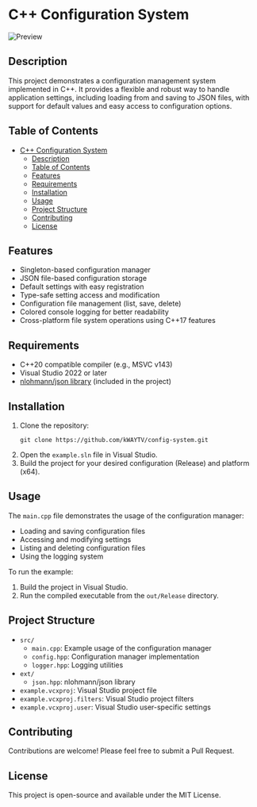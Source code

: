 # C++ Configuration System

![Preview](https://i.imgur.com/kx4As1P.png)

## Description

This project demonstrates a configuration management system implemented in C++. It provides a flexible and robust way to handle application settings, including loading from and saving to JSON files, with support for default values and easy access to configuration options.

## Table of Contents

- [C++ Configuration System](#c-configuration-system)
  - [Description](#description)
  - [Table of Contents](#table-of-contents)
  - [Features](#features)
  - [Requirements](#requirements)
  - [Installation](#installation)
  - [Usage](#usage)
  - [Project Structure](#project-structure)
  - [Contributing](#contributing)
  - [License](#license)

## Features

- Singleton-based configuration manager
- JSON file-based configuration storage
- Default settings with easy registration
- Type-safe setting access and modification
- Configuration file management (list, save, delete)
- Colored console logging for better readability
- Cross-platform file system operations using C++17 features

## Requirements

- C++20 compatible compiler (e.g., MSVC v143)
- Visual Studio 2022 or later
- [nlohmann/json library](https://github.com/nlohmann/json) (included in the project)

## Installation

1. Clone the repository:
   ```
   git clone https://github.com/kWAYTV/config-system.git
   ```
2. Open the `example.sln` file in Visual Studio.
3. Build the project for your desired configuration (Release) and platform (x64).

## Usage

The `main.cpp` file demonstrates the usage of the configuration manager:

- Loading and saving configuration files
- Accessing and modifying settings
- Listing and deleting configuration files
- Using the logging system

To run the example:

1. Build the project in Visual Studio.
2. Run the compiled executable from the `out/Release` directory.

## Project Structure

- `src/`
  - `main.cpp`: Example usage of the configuration manager
  - `config.hpp`: Configuration manager implementation
  - `logger.hpp`: Logging utilities
- `ext/`
  - `json.hpp`: nlohmann/json library
- `example.vcxproj`: Visual Studio project file
- `example.vcxproj.filters`: Visual Studio project filters
- `example.vcxproj.user`: Visual Studio user-specific settings

## Contributing

Contributions are welcome! Please feel free to submit a Pull Request.

## License

This project is open-source and available under the MIT License.
